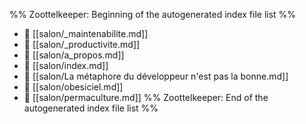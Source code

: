%% Zoottelkeeper: Beginning of the autogenerated index file list  %%
- 📄 [[salon/_maintenabilite.md]]
- 📄 [[salon/_productivite.md]]
- 📄 [[salon/a_propos.md]]
- 📄 [[salon/index.md]]
- 📄 [[salon/La métaphore du développeur n'est pas la bonne.md]]
- 📄 [[salon/obesiciel.md]]
- 📄 [[salon/permaculture.md]]
%% Zoottelkeeper: End of the autogenerated index file list  %%
